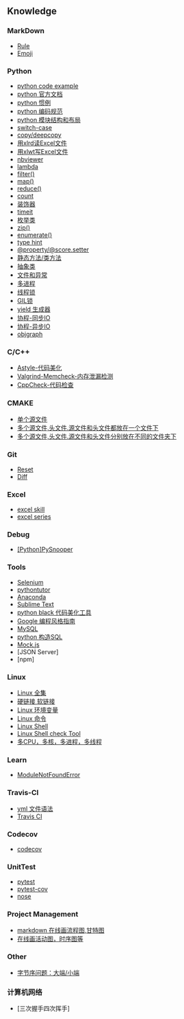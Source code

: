 ## Knowledge
### MarkDown
- [Rule](https://github.com/lofty77/Tools/blob/master/docs/Markdown_rule.md)
- [Emoji](https://github.com/lofty77/Tools/blob/master/docs/Markdown_emoji.md)

### Python
- [python code example](https://www.programcreek.com/python/)
- [python 官方文档](https://docs.python.org/zh-cn/3/contents.html)
- [python 惯例](https://github.com/lofty77/Tools/blob/master/docs/python_tradition.md)
- [python 编码规范](https://github.com/lofty77/Tools/blob/master/docs/python编码规范.md)
- [python 模块结构和布局](https://github.com/lofty77/Tools/blob/master/docs/python_layout.md)
- [switch-case](https://github.com/lofty77/Tools/blob/master/docs/python_switch-case.md)
- [copy/deepcopy](https://github.com/lofty77/Tools/blob/master/docs/python_copy_deepcopy.md)
- [用xlrd读Excel文件](https://github.com/lofty77/Tools/blob/master/docs/python_xlrd.md)
- [用xlwt写Excel文件](https://github.com/lofty77/Tools/blob/master/docs/python_xlwt.md)
- [nbviewer](https://github.com/lofty77/Tools/blob/master/docs/nbviewer.md)
- [lambda](https://github.com/lofty77/Tools/blob/master/docs/python_lambda.md)
- [filter()](https://github.com/lofty77/Tools/blob/master/docs/python_filter().md)
- [map()](https://github.com/lofty77/Tools/blob/master/docs/python_map().md)
- [reduce()](https://github.com/lofty77/Tools/blob/master/docs/python_reduce().md)
- [count](https://github.com/lofty77/Tools/blob/master/docs/python_count.md)
- [装饰器](https://github.com/lofty77/Tools/blob/master/docs/python_decorator.md)
- [timeit](https://github.com/lofty77/Tools/blob/master/docs/python_timeit.md)
- [枚举类](https://github.com/lofty77/Tools/blob/master/docs/python_enum.md)
- [zip()](https://github.com/lofty77/Tools/blob/master/docs/python_zip.md)
- [enumerate()](https://github.com/lofty77/Tools/blob/master/docs/python_enumerate.md)
- [type hint](https://github.com/lofty77/Tools/blob/master/docs/python_type_hint.md)
- [@property/@score.setter](https://github.com/lofty77/Tools/blob/master/docs/python_%40property.md)
- [静态方法/类方法](https://github.com/lofty77/Tools/blob/master/docs/python_staticmethod_classmethod.md)
- [抽象类](https://github.com/lofty77/Tools/blob/master/docs/python_abstract_class.md)
- [文件和异常](https://github.com/lofty77/Tools/blob/master/docs/python_file_process.md)
- [多进程](https://github.com/lofty77/Tools/blob/master/docs/python_multiprocess.md)
- [线程锁](https://github.com/lofty77/Tools/blob/master/docs/python_thread_lock.md)
- [GIL锁](https://github.com/lofty77/Tools/blob/master/docs/python_GIL.md)
- [yield 生成器](https://github.com/lofty77/Tools/blob/master/docs/python_yield.md)
- [协程-同步IO](https://github.com/lofty77/Tools/blob/master/docs/python_coroutine.md)
- [协程-异步IO](https://github.com/lofty77/Tools/blob/master/docs/python_coroutine_async.md)
- [objgraph](https://github.com/lofty77/Tools/blob/master/docs/python_objgraph.md)

### C/C++
- [Astyle-代码美化](https://github.com/lofty77/Tools/blob/master/docs/Astyle.md)
- [Valgrind-Memcheck-内存泄漏检测](https://github.com/lofty77/Tools/blob/master/docs/Valgrind_Memcheck.md)
- [CppCheck-代码检查](https://github.com/lofty77/Tools/blob/master/docs/Cppcheck.md)

### CMAKE
- [单个源文件](https://github.com/lofty77/Tools/blob/master/docs/cmake_01.md)
- [多个源文件,头文件.源文件和头文件都放在一个文件下](https://github.com/lofty77/Tools/blob/master/docs/cmake_02.md)
- [多个源文件,头文件.源文件和头文件分别放在不同的文件夹下](https://github.com/lofty77/Tools/blob/master/docs/cmake_03.md)

### Git
- [Reset](https://github.com/lofty77/Tools/blob/master/docs/git_reset.md)
- [Diff](https://github.com/lofty77/Tools/blob/master/docs/git_diff.md)

### Excel
- [excel skill](https://github.com/lofty77/Tools/blob/master/docs/excel_note.md)
- [excel series](https://github.com/lofty77/Tools/blob/master/docs/excel_series.md)

### Debug
- [[Python]PySnooper](https://github.com/cool-RR/PySnooper/blob/master/README.md)

### Tools
- [Selenium](https://github.com/lofty77/Tools/blob/master/docs/selenium.md)
- [pythontutor](http://www.pythontutor.com/)
- [Anaconda](https://github.com/lofty77/Tools/blob/master/docs/anaconda.md)
- [Sublime Text](https://github.com/lofty77/Tools/blob/master/docs/sublimeText.md)
- [python black 代码美化工具](https://github.com/psf/black)
- [Google 编程风格指南](https://github.com/zh-google-styleguide/zh-google-styleguide)
- [MySQL](https://github.com/lofty77/Tools/blob/master/docs/mysql.md)
- [python 构造SQL](https://github.com/lofty77/Tools/blob/master/docs/python_sql.md)
- [Mock.js](http://mockjs.com/)
- [JSON Server]
- [npm]

### Linux
- [Linux 全集](https://github.com/jaywcjlove/linux-command)
- [硬链接 软链接](https://github.com/lofty77/Tools/blob/master/docs/linux_hard_soft_link.md)
- [Linux 环境变量](https://github.com/lofty77/Tools/blob/master/docs/linux_env.md)
- [Linux 命令](https://github.com/lofty77/Tools/blob/master/docs/linux_command.md)
- [Linux Shell](http://me.52fhy.com/shell-book/)
- [Linux Shell check Tool](https://github.com/koalaman/shellcheck)
- [多CPU，多核，多进程，多线程](https://github.com/lofty77/Tools/blob/master/docs/linux_process_thread.md)



### Learn
- [ModuleNotFoundError](https://github.com/lofty77/Tools/blob/master/docs/Error_ModuleNotFoundError.md)

### Travis-CI
- [yml 文件语法](https://github.com/lofty77/Tools/blob/master/docs/YML.md)
- [Travis CI](https://travis-ci.org/)

### Codecov
- [codecov](https://codecov.io/)

### UnitTest
- [pytest](https://www.osgeo.cn/pytest/contents.html)
- [pytest-cov](https://pytest-cov.readthedocs.io/en/latest/readme.html)
- [nose](https://nose.readthedocs.io/en/latest/testing_tools.html?highlight=assert_equal)

### Project Management
- [markdown 在线画流程图,甘特图](https://github.com/mermaid-js/mermaid)
- [在线画活动图，时序图等](https://online.visual-paradigm.com/app/diagrams/#proj=0&type=SequenceDiagram)

### Other
- [字节序问题：大端/小端](https://github.com/lofty77/Tools/blob/master/docs/other_NetworkByteOrder.md)

### 计算机网络
- [三次握手四次挥手]
